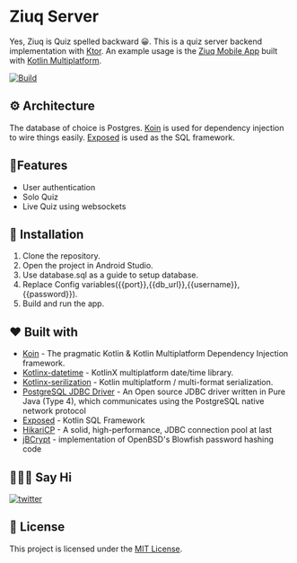 # Ziuq Server

Yes, Ziuq is Quiz spelled backward 😀. This is a quiz server backend implementation with [Ktor](https://ktor.io). An example usage is the [Ziuq Mobile App]() built with [Kotlin Multiplatform](https://kotlinlang.org/docs/multiplatform.html).


[![Build](https://github.com/xxfast/NYTimes-KMP/actions/workflows/build.yml/badge.svg)](https://github.com/xxfast/NYTimes-KMP/actions/workflows/build.yml)


## ⚙️ Architecture
The database of choice is Postgres. [Koin](https://insert-koin.io/) is used for dependency injection to wire things easily. [Exposed](https://github.com/JetBrains/Exposed) is used as the SQL framework.

## 📱Features

* User authentication
* Solo Quiz
* Live Quiz using websockets

## 💾 Installation

1. Clone the repository.
2. Open the project in Android Studio.
3. Use database.sql as a guide to setup database.
3. Replace Config variables({{port}},{{db_url}},{{username}},{{password}}).
4. Build and run the app.


## ❤️ Built with
- [Koin](https://insert-koin.io/) - The pragmatic Kotlin & Kotlin Multiplatform Dependency Injection framework.
- [Kotlinx-datetime](https://github.com/Kotlin/kotlinx-datetime) - KotlinX multiplatform date/time library.
- [Kotlinx-serilization](https://github.com/Kotlin/kotlinx.serialization) - Kotlin multiplatform / multi-format serialization.
- [PostgreSQL JDBC Driver](https://jdbc.postgresql.org) - An Open source JDBC driver written in Pure Java (Type 4), which communicates using the PostgreSQL native network protocol
- [Exposed](https://github.com/JetBrains/Exposed) - Kotlin SQL Framework
- [HikariCP](https://github.com/brettwooldridge/HikariCP) - A solid, high-performance, JDBC connection pool at last
- [jBCrypt](https://www.mindrot.org/projects/jBCrypt/) - implementation of OpenBSD's Blowfish password hashing code


## 🙋🏻‍♂️ Say Hi

[![twitter](https://img.shields.io/badge/twitter-@norrisboat-orange.svg?style=flat-square)](https://twitter.com/norrisboat)


## 📜 License

This project is licensed under the [MIT License](https://www.droidcon.com/2023/09/06/migrating-an-android-app-to-ios-with-kmp-part-i-first-steps-and-architecture/).